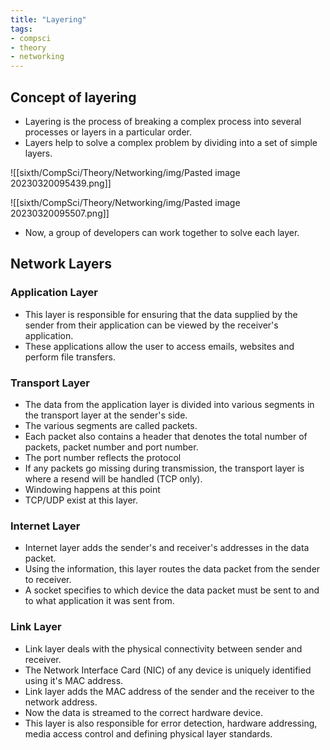 ```yaml
---
title: "Layering"
tags:
- compsci
- theory
- networking
---
```


## Concept of layering

- Layering is the process of breaking a complex process into several processes or layers in a particular order.
- Layers help to solve a complex problem by dividing into a set of simple layers.

![[sixth/CompSci/Theory/Networking/img/Pasted image 20230320095439.png]]

![[sixth/CompSci/Theory/Networking/img/Pasted image 20230320095507.png]]

- Now, a group of developers can work together to solve each layer. 

## Network Layers

### Application Layer

- This layer is responsible for ensuring that the data supplied by the sender from their application can be viewed by the receiver's application.
- These applications allow the user to access emails, websites and perform file transfers.

### Transport Layer

- The data from the application layer is divided into various segments in the transport layer at the sender's side.
- The various segments are called packets.
- Each packet also contains a header that denotes the total number of packets, packet number and port number. 
- The port number reflects the protocol
-  If any packets go missing during transmission, the transport layer is where a resend will be handled (TCP only).
- Windowing happens at this point
- TCP/UDP exist at this layer.

### Internet Layer

- Internet layer adds the sender's and receiver's addresses in the data packet.
- Using the information, this layer routes the data packet from the sender to receiver.
- A socket specifies to which device the data packet must be sent to and to what application it was sent from.

### Link Layer

- Link layer deals with the physical connectivity between sender and receiver.
- The Network Interface Card (NIC) of any device is uniquely identified using it's MAC address.
- Link layer adds the MAC address of the sender and the receiver to the network address.
- Now the data is streamed to the correct hardware device.
- This layer is also responsible for error detection, hardware addressing, media access control and defining physical layer standards.
